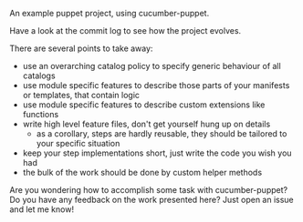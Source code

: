 An example puppet project, using cucumber-puppet.

Have a look at the commit log to see how the project evolves.

There are several points to take away:
* use an overarching catalog policy to specify generic behaviour of all
  catalogs
* use module specific features to describe those parts of your manifests or
  templates, that contain logic
* use module specific features to describe custom extensions like functions
* write high level feature files, don't get yourself hung up on details
  * as a corollary, steps are hardly reusable, they should be tailored to your
    specific situation
* keep your step implementations short, just write the code you wish you had
* the bulk of the work should be done by custom helper methods

Are you wondering how to accomplish some task with cucumber-puppet? Do you have
any feedback on the work presented here? Just open an issue and let me know!
